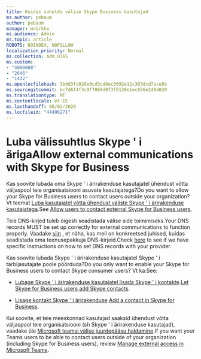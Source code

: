 ```yaml
---
title: Kuidas suhelda välise Skype Business kasutajad
ms.author: pebaum
author: pebaum
manager: mnirkhe
ms.audience: Admin
ms.topic: article
ROBOTS: NOINDEX, NOFOLLOW
localization_priority: Normal
ms.collection: Adm_O365
ms.custom:
- "4000008"
- "2646"
- "1432"
ms.openlocfilehash: 3bdd3fc028e0cd3cd6ec5692e11c303dcd7ace6b
ms.sourcegitcommit: bc7d6f4f3c9f7060d073f5130e1ec856e248d020
ms.translationtype: MT
ms.contentlocale: et-EE
ms.lasthandoff: 06/02/2020
ms.locfileid: "44496271"
---
```

# <a name="allow-external-communications-with-skype-for-business"></a><span data-ttu-id="59fa5-102">Luba välissuhtlus Skype ' i äriga</span><span class="sxs-lookup"><span data-stu-id="59fa5-102">Allow external communications with Skype for Business</span></span> 

<span data-ttu-id="59fa5-103">Kas soovite lubada oma Skype ' i ärirakenduse kasutajatel ühendust võtta väljaspool teie organisatsiooni asuvate kasutajatega?</span><span class="sxs-lookup"><span data-stu-id="59fa5-103">Do you want to allow your Skype for Business users to contact users outside your organization?</span></span> <span data-ttu-id="59fa5-104">Vt teemat [Luba kasutajatel võtta ühendust väliste Skype ' i ärirakenduse kasutajatega](https://docs.microsoft.com/skypeforbusiness/set-up-skype-for-business-online/allow-users-to-contact-external-skype-for-business-users).</span><span class="sxs-lookup"><span data-stu-id="59fa5-104">See [Allow users to contact external Skype for Business users](https://docs.microsoft.com/skypeforbusiness/set-up-skype-for-business-online/allow-users-to-contact-external-skype-for-business-users).</span></span>

<span data-ttu-id="59fa5-105">Teie DNS-kirjed tuleb õigesti seadistada välise side toimimiseks.</span><span class="sxs-lookup"><span data-stu-id="59fa5-105">Your DNS records MUST be set up correctly for external communications to function properly.</span></span> <span data-ttu-id="59fa5-106">Vaadake [siin](https://docs.microsoft.com/microsoft-365/admin/get-help-with-domains/set-up-your-domain-host-specific-instructions) , et näha, kas meil on konkreetsed juhised, kuidas seadistada oma teenusepakkuja DNS-kirjeid.</span><span class="sxs-lookup"><span data-stu-id="59fa5-106">Check [here](https://docs.microsoft.com/microsoft-365/admin/get-help-with-domains/set-up-your-domain-host-specific-instructions) to see if we have specific instructions on how to set DNS records with your provider.</span></span> 

<span data-ttu-id="59fa5-107">Kas soovite lubada Skype ' i ärirakenduse kasutajatel Skype ' i tarbijasutajate poole pöörduda?</span><span class="sxs-lookup"><span data-stu-id="59fa5-107">Do you only want to enable your Skype for Business users to contact Skype consumer users?</span></span> <span data-ttu-id="59fa5-108">Vt ka:</span><span class="sxs-lookup"><span data-stu-id="59fa5-108">See:</span></span>

- <span data-ttu-id="59fa5-109">[Lubage Skype ' i ärirakenduse kasutajatel lisada Skype ' i kontakte](https://docs.microsoft.com/skypeforbusiness/set-up-skype-for-business-online/let-skype-for-business-users-add-skype-contacts).</span><span class="sxs-lookup"><span data-stu-id="59fa5-109">[Let Skype for Business users add Skype contacts](https://docs.microsoft.com/skypeforbusiness/set-up-skype-for-business-online/let-skype-for-business-users-add-skype-contacts).</span></span> 

- <span data-ttu-id="59fa5-110">[Lisage kontakt Skype ' i ärirakenduse](https://support.office.com/article/add-a-contact-in-skype-for-business-89338023-2adf-4f5c-90b6-f8b6f72fadd1).</span><span class="sxs-lookup"><span data-stu-id="59fa5-110">[Add a contact in Skype for Business](https://support.office.com/article/add-a-contact-in-skype-for-business-89338023-2adf-4f5c-90b6-f8b6f72fadd1).</span></span>


<span data-ttu-id="59fa5-111">Kui soovite, et teie meeskonnad kasutajad saaksid ühendust võtta väljaspool teie organisatsiooni (sh Skype ' i ärirakenduse kasutajad), vaadake üle [Microsoft teamsi välise juurdepääsu haldamine](https://docs.microsoft.com/microsoftteams/let-your-teams-users-communicate-with-other-people).</span><span class="sxs-lookup"><span data-stu-id="59fa5-111">If you want your Teams users to be able to contact users outside of your organization (including Skype for Business users), review [Manage external access in Microsoft Teams](https://docs.microsoft.com/microsoftteams/let-your-teams-users-communicate-with-other-people).</span></span> 